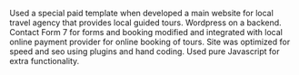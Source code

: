 Used a special paid template when developed a main website for local travel agency that provides local guided tours. 
Wordpress on a backend. 
Contact Form 7 for forms and booking modified and integrated  with local online payment provider for online booking of tours. 
Site was optimized for speed and seo using plugins and hand coding. 
Used pure Javascript for extra functionality.
